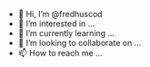 - 👋 Hi, I’m @fredhuscod
- 👀 I’m interested in ...
- 🌱 I’m currently learning ...
- 💞️ I’m looking to collaborate on ...
- 📫 How to reach me ...

<!---
fredhuscod/fredhuscod is a ✨ special ✨ repository because its `README.md` (this file) appears on your GitHub profile.
You can click the Preview link to take a look at your changes.
--->
